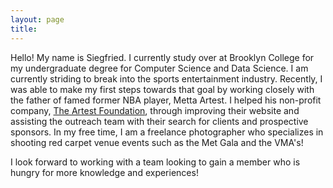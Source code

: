 ```yaml
---
layout: page
title: 
---
```


Hello! My name is Siegfried. I currently study over at Brooklyn College for my undergraduate degree for Computer Science and Data Science. I am currently striding to break into the sports entertainment industry. Recently, I was able to make my first steps towards that goal by working closely with the father of famed former NBA player, Metta Artest. 
I helped his non-profit company, [The Artest Foundation](https://www.theartestfoundation.org), through improving their website and assisting the outreach team with their search for clients and prospective sponsors. In my free time, I am a freelance photographer who specializes in shooting red carpet venue events such as the Met Gala and the VMA's!

I look forward to working with a team looking to gain a member who is hungry for more knowledge and experiences! 
